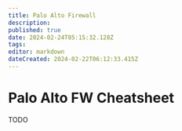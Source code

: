 ```yaml
---
title: Palo Alto Firewall
description: 
published: true
date: 2024-02-24T05:15:32.128Z
tags: 
editor: markdown
dateCreated: 2024-02-22T06:12:33.415Z
---
```


# Palo Alto FW Cheatsheet
TODO